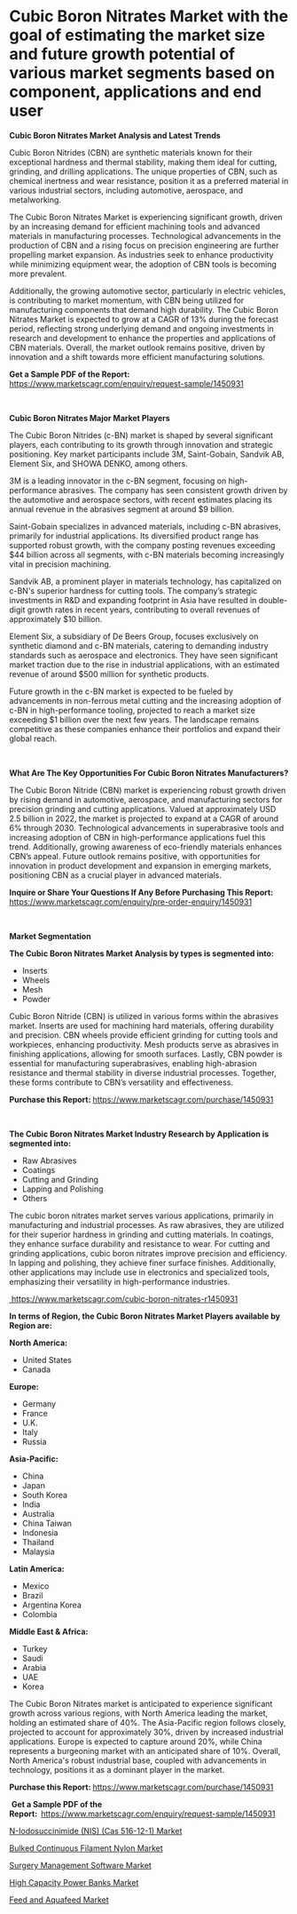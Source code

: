 <p><h1>Cubic Boron Nitrates Market with the goal of estimating the market size and future growth potential of various market segments based on component, applications and end user</h1></p><p><strong>Cubic Boron Nitrates Market Analysis and Latest Trends</strong></p>
<p><p>Cubic Boron Nitrides (CBN) are synthetic materials known for their exceptional hardness and thermal stability, making them ideal for cutting, grinding, and drilling applications. The unique properties of CBN, such as chemical inertness and wear resistance, position it as a preferred material in various industrial sectors, including automotive, aerospace, and metalworking.</p><p>The Cubic Boron Nitrates Market is experiencing significant growth, driven by an increasing demand for efficient machining tools and advanced materials in manufacturing processes. Technological advancements in the production of CBN and a rising focus on precision engineering are further propelling market expansion. As industries seek to enhance productivity while minimizing equipment wear, the adoption of CBN tools is becoming more prevalent.</p><p>Additionally, the growing automotive sector, particularly in electric vehicles, is contributing to market momentum, with CBN being utilized for manufacturing components that demand high durability. The Cubic Boron Nitrates Market is expected to grow at a CAGR of 13% during the forecast period, reflecting strong underlying demand and ongoing investments in research and development to enhance the properties and applications of CBN materials. Overall, the market outlook remains positive, driven by innovation and a shift towards more efficient manufacturing solutions.</p></p>
<p><strong>Get a Sample PDF of the Report:&nbsp;</strong> <a href="https://www.marketscagr.com/enquiry/request-sample/1450931?utm_campaign=2241&utm_medium=2&utm_source=Github&utm_content=ia&utm_term=02022025&utm_id=cubic-boron-nitrates">https://www.marketscagr.com/enquiry/request-sample/1450931</a></p>
<p>&nbsp;</p>
<p><strong>Cubic Boron Nitrates Major Market Players</strong></p>
<p><p>The Cubic Boron Nitrides (c-BN) market is shaped by several significant players, each contributing to its growth through innovation and strategic positioning. Key market participants include 3M, Saint-Gobain, Sandvik AB, Element Six, and SHOWA DENKO, among others.</p><p>3M is a leading innovator in the c-BN segment, focusing on high-performance abrasives. The company has seen consistent growth driven by the automotive and aerospace sectors, with recent estimates placing its annual revenue in the abrasives segment at around $9 billion.</p><p>Saint-Gobain specializes in advanced materials, including c-BN abrasives, primarily for industrial applications. Its diversified product range has supported robust growth, with the company posting revenues exceeding $44 billion across all segments, with c-BN materials becoming increasingly vital in precision machining.</p><p>Sandvik AB, a prominent player in materials technology, has capitalized on c-BN's superior hardness for cutting tools. The company’s strategic investments in R&D and expanding footprint in Asia have resulted in double-digit growth rates in recent years, contributing to overall revenues of approximately $10 billion.</p><p>Element Six, a subsidiary of De Beers Group, focuses exclusively on synthetic diamond and c-BN materials, catering to demanding industry standards such as aerospace and electronics. They have seen significant market traction due to the rise in industrial applications, with an estimated revenue of around $500 million for synthetic products.</p><p>Future growth in the c-BN market is expected to be fueled by advancements in non-ferrous metal cutting and the increasing adoption of c-BN in high-performance tooling, projected to reach a market size exceeding $1 billion over the next few years. The landscape remains competitive as these companies enhance their portfolios and expand their global reach.</p></p>
<p>&nbsp;</p>
<p><strong>What Are The Key Opportunities For Cubic Boron Nitrates Manufacturers?</strong></p>
<p><p>The Cubic Boron Nitride (CBN) market is experiencing robust growth driven by rising demand in automotive, aerospace, and manufacturing sectors for precision grinding and cutting applications. Valued at approximately USD 2.5 billion in 2022, the market is projected to expand at a CAGR of around 6% through 2030. Technological advancements in superabrasive tools and increasing adoption of CBN in high-performance applications fuel this trend. Additionally, growing awareness of eco-friendly materials enhances CBN’s appeal. Future outlook remains positive, with opportunities for innovation in product development and expansion in emerging markets, positioning CBN as a crucial player in advanced materials.</p></p>
<p><strong>Inquire or Share Your Questions If Any Before Purchasing This Report:</strong> <a href="https://www.marketscagr.com/enquiry/pre-order-enquiry/1450931?utm_campaign=2241&utm_medium=2&utm_source=Github&utm_content=ia&utm_term=02022025&utm_id=cubic-boron-nitrates">https://www.marketscagr.com/enquiry/pre-order-enquiry/1450931</a></p>
<p>&nbsp;</p>
<p><strong>Market Segmentation</strong></p>
<p><strong>The Cubic Boron Nitrates Market Analysis by types is segmented into:</strong></p>
<p><ul><li>Inserts</li><li>Wheels</li><li>Mesh</li><li>Powder</li></ul></p>
<p><p>Cubic Boron Nitride (CBN) is utilized in various forms within the abrasives market. Inserts are used for machining hard materials, offering durability and precision. CBN wheels provide efficient grinding for cutting tools and workpieces, enhancing productivity. Mesh products serve as abrasives in finishing applications, allowing for smooth surfaces. Lastly, CBN powder is essential for manufacturing superabrasives, enabling high-abrasion resistance and thermal stability in diverse industrial processes. Together, these forms contribute to CBN’s versatility and effectiveness.</p></p>
<p><strong>Purchase this Report:&nbsp;</strong><a href="https://www.marketscagr.com/purchase/1450931?utm_campaign=2241&utm_medium=2&utm_source=Github&utm_content=ia&utm_term=02022025&utm_id=cubic-boron-nitrates">https://www.marketscagr.com/purchase/1450931</a></p>
<p>&nbsp;</p>
<p><strong>The Cubic Boron Nitrates Market Industry Research by Application is segmented into:</strong></p>
<p><ul><li>Raw Abrasives</li><li>Coatings</li><li>Cutting and Grinding</li><li>Lapping and Polishing</li><li>Others</li></ul></p>
<p><p>The cubic boron nitrates market serves various applications, primarily in manufacturing and industrial processes. As raw abrasives, they are utilized for their superior hardness in grinding and cutting materials. In coatings, they enhance surface durability and resistance to wear. For cutting and grinding applications, cubic boron nitrates improve precision and efficiency. In lapping and polishing, they achieve finer surface finishes. Additionally, other applications may include use in electronics and specialized tools, emphasizing their versatility in high-performance industries.</p></p>
<p><a href="https://www.marketscagr.com/cubic-boron-nitrates-r1450931?utm_campaign=2241&utm_medium=2&utm_source=Github&utm_content=ia&utm_term=02022025&utm_id=cubic-boron-nitrates">&nbsp;https://www.marketscagr.com/cubic-boron-nitrates-r1450931</a></p>
<p><strong>In terms of Region, the Cubic Boron Nitrates Market Players available by Region are:</strong></p>
<p>
    <p> <strong> North America: </strong>
        <ul>
            <li>United States</li>
            <li>Canada</li>
        </ul>
        </p> 
    <p> <strong> Europe: </strong>
        <ul>
            <li>Germany</li>
            <li>France</li>
            <li>U.K.</li>
            <li>Italy</li>
            <li>Russia</li>
        </ul>
        </p> 
    <p> <strong> Asia-Pacific: </strong>
        <ul>
            <li>China</li>
            <li>Japan</li>
            <li>South Korea</li>
            <li>India</li>
            <li>Australia</li>
            <li>China Taiwan</li>
            <li>Indonesia</li>
            <li>Thailand</li>
            <li>Malaysia</li>
        </ul>
        </p> 
    <p> <strong> Latin America: </strong>
        <ul>
            <li>Mexico</li>
            <li>Brazil</li>
            <li>Argentina Korea</li>
            <li>Colombia</li>
        </ul>
        </p> 
    <p> <strong> Middle East & Africa: </strong>
        <ul>
            <li>Turkey</li>
            <li>Saudi</li>
            <li>Arabia</li>
            <li>UAE</li>
            <li>Korea</li>
        </ul>
    </p>
    </p>
<p><p>The Cubic Boron Nitrates market is anticipated to experience significant growth across various regions, with North America leading the market, holding an estimated share of 40%. The Asia-Pacific region follows closely, projected to account for approximately 30%, driven by increased industrial applications. Europe is expected to capture around 20%, while China represents a burgeoning market with an anticipated share of 10%. Overall, North America's robust industrial base, coupled with advancements in technology, positions it as a dominant player in the market.</p></p>
<p><strong>Purchase this Report: </strong><a href="https://www.marketscagr.com/purchase/1450931?utm_campaign=2241&utm_medium=2&utm_source=Github&utm_content=ia&utm_term=02022025&utm_id=cubic-boron-nitrates">https://www.marketscagr.com/purchase/1450931</a></p>
<p>&nbsp;<strong>Get a Sample PDF of the Report:&nbsp;&nbsp;</strong><a href="https://www.marketscagr.com/enquiry/request-sample/1450931?utm_campaign=2241&utm_medium=2&utm_source=Github&utm_content=ia&utm_term=02022025&utm_id=cubic-boron-nitrates">https://www.marketscagr.com/enquiry/request-sample/1450931</a></p>
<p><strong></strong></p>
<p><p><a href="https://www.linkedin.com/pulse/n-iodosuccinimide-nis-cas-516-12-1-market-report-company-koqzf?utm_campaign=2241&utm_medium=2&utm_source=Github&utm_content=ia&utm_term=02022025&utm_id=cubic-boron-nitrates">N-Iodosuccinimide (NIS) (Cas 516-12-1) Market</a></p><p><a href="https://github.com/princessbartram3/Market-Research-Report-List-1/blob/main/bulked-continuous-filament-nylon-market.md?utm_campaign=2241&utm_medium=2&utm_source=Github&utm_content=ia&utm_term=02022025&utm_id=cubic-boron-nitrates">Bulked Continuous Filament Nylon Market</a></p><p><a href="https://www.linkedin.com/pulse/surgery-management-software-industry-research-covering-v03kf?utm_campaign=2241&utm_medium=2&utm_source=Github&utm_content=ia&utm_term=02022025&utm_id=cubic-boron-nitrates">Surgery Management Software Market</a></p><p><a href="https://www.linkedin.com/pulse/high-capacity-power-banks-market-sizeshare-recent-development-wuswf?utm_campaign=2241&utm_medium=2&utm_source=Github&utm_content=ia&utm_term=02022025&utm_id=cubic-boron-nitrates">High Capacity Power Banks Market</a></p><p><a href="https://www.linkedin.com/pulse/feed-aquafeed-market-size-expanding-cagr-114-period-2025-xtxme?utm_campaign=2241&utm_medium=2&utm_source=Github&utm_content=ia&utm_term=02022025&utm_id=cubic-boron-nitrates">Feed and Aquafeed Market</a></p></p>